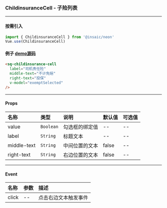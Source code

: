 ### ChildinsuranceCell - 子险列表

---
#### 按需引入

```js
import { ChildinsuranceCell } from '@insaic/neon'
Vue.use(ChildinsuranceCell)
```

#### 例子 [demo源码](https://github.com/insaic/neon/blob/dev/examples/routers/childinsuranceCell.vue)
```html
<sq-childinsurance-cell
  label="司机责任险"
  middle-text="不计免赔"
  right-text="投保"
  v-model="exemptSelected"
/>
```

---
#### Props
 名称           | 类型      | 说明             | 默认值   | 可选值
:------        |:--------- |:---------------  |:-------  |:-----
 value         | `Boolean` | 勾选框的绑定值    |   --     |  --
 label         | `String`  | 标题文本          | --      |  --
 middle-text   | `String`  | 中间位置的文本    | false    |  --
 right-text    | `String`  | 右边位置的文本    | false    |  --

---

#### Event
 名称  | 参数  | 描述             
:----- |:---- |:------------------ 
click  | --   | 点击右边文本触发事件